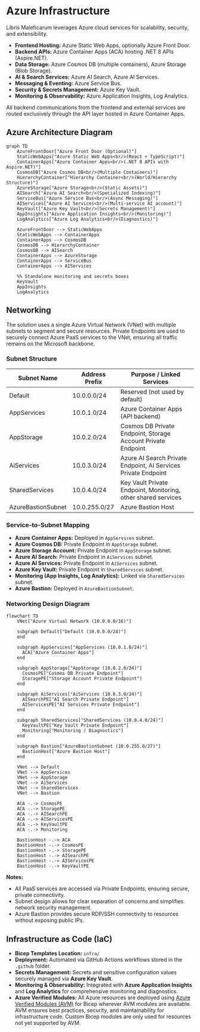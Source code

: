# Azure Infrastructure

Libris Maleficarum leverages Azure cloud services for scalability, security, and extensibility.

- **Frontend Hosting:** Azure Static Web Apps, optionally Azure Front Door.
- **Backend APIs:** Azure Container Apps (ACA) hosting .NET 8 APIs (Aspire.NET).
- **Data Storage:** Azure Cosmos DB (multiple containers), Azure Storage (Blob Storage).
- **AI & Search Services:** Azure AI Search, Azure AI Services.
- **Messaging & Eventing:** Azure Service Bus.
- **Security & Secrets Management:** Azure Key Vault.
- **Monitoring & Observability:** Azure Application Insights, Log Analytics.

All backend communications from the frontend and external services are routed exclusively through the API layer hosted in Azure Container Apps.

## Azure Architecture Diagram

```mermaid
graph TD
    AzureFrontDoor["Azure Front Door (Optional)"]
    StaticWebApps["Azure Static Web Apps<br/>(React + TypeScript)"]
    ContainerApps["Azure Container Apps<br/>(.NET 8 APIs with Aspire.NET)"]
    CosmosDB["Azure Cosmos DB<br/>(Multiple Containers)"]
    HierarchyContainer["Hierarchy Container<br/>(World/Hierarchy Structure)"]
    AzureStorage["Azure Storage<br/>(Static Assets)"]
    AISearch["Azure AI Search<br/>(Specialized Indexing)"]
    ServiceBus["Azure Service Bus<br/>(Async Messaging)"]
    AIServices["Azure AI Services<br/>(Multi-service AI account)"]
    KeyVault["Azure Key Vault<br/>(Secrets Management)"]
    AppInsights["Azure Application Insights<br/>(Monitoring)"]
    LogAnalytics["Azure Log Analytics<br/>(Diagnostics)"]

    AzureFrontDoor --> StaticWebApps
    StaticWebApps --> ContainerApps
    ContainerApps --> CosmosDB
    CosmosDB --> HierarchyContainer
    CosmosDB --> AISearch
    ContainerApps --> AzureStorage
    ContainerApps --> ServiceBus
    ContainerApps --> AIServices

    %% Standalone monitoring and secrets boxes
    KeyVault
    AppInsights
    LogAnalytics
```

## Networking

The solution uses a single Azure Virtual Network (VNet) with multiple subnets to segment and secure resources. Private Endpoints are used to securely connect Azure PaaS services to the VNet, ensuring all traffic remains on the Microsoft backbone.

### Subnet Structure

| Subnet Name         | Address Prefix  | Purpose / Linked Services                                      |
|---------------------|-----------------|----------------------------------------------------------------|
| Default             | 10.0.0.0/24     | Reserved (not used by default)                                 |
| AppServices         | 10.0.1.0/24     | Azure Container Apps (API backend)                             |
| AppStorage          | 10.0.2.0/24     | Cosmos DB Private Endpoint, Storage Account Private Endpoint   |
| AiServices          | 10.0.3.0/24     | Azure AI Search Private Endpoint, AI Services Private Endpoint |
| SharedServices      | 10.0.4.0/24     | Key Vault Private Endpoint, Monitoring, other shared services  |
| AzureBastionSubnet  | 10.0.255.0/27   | Azure Bastion Host                                             |

### Service-to-Subnet Mapping

- **Azure Container Apps:** Deployed in `AppServices` subnet.
- **Azure Cosmos DB:** Private Endpoint in `AppStorage` subnet.
- **Azure Storage Account:** Private Endpoint in `AppStorage` subnet.
- **Azure AI Search:** Private Endpoint in `AiServices` subnet.
- **Azure AI Services:** Private Endpoint in `AiServices` subnet.
- **Azure Key Vault:** Private Endpoint in `SharedServices` subnet.
- **Monitoring (App Insights, Log Analytics):** Linked via `SharedServices` subnet.
- **Azure Bastion:** Deployed in `AzureBastionSubnet`.

### Networking Design Diagram

```mermaid
flowchart TD
    VNet["Azure Virtual Network (10.0.0.0/16)"]

    subgraph Default["Default (10.0.0.0/24)"]
    end

    subgraph AppServices["AppServices (10.0.1.0/24)"]
      ACA["Azure Container Apps"]
    end

    subgraph AppStorage["AppStorage (10.0.2.0/24)"]
      CosmosPE["Cosmos DB Private Endpoint"]
      StoragePE["Storage Account Private Endpoint"]
    end

    subgraph AiServices["AiServices (10.0.3.0/24)"]
      AISearchPE["AI Search Private Endpoint"]
      AIServicesPE["AI Services Private Endpoint"]
    end

    subgraph SharedServices["SharedServices (10.0.4.0/24)"]
      KeyVaultPE["Key Vault Private Endpoint"]
      Monitoring["Monitoring / Diagnostics"]
    end

    subgraph Bastion["AzureBastionSubnet (10.0.255.0/27)"]
      BastionHost["Azure Bastion Host"]
    end

    VNet --> Default
    VNet --> AppServices
    VNet --> AppStorage
    VNet --> AiServices
    VNet --> SharedServices
    VNet --> Bastion

    ACA -.-> CosmosPE
    ACA -.-> StoragePE
    ACA -.-> AISearchPE
    ACA -.-> AIServicesPE
    ACA -.-> KeyVaultPE
    ACA -.-> Monitoring

    BastionHost -.-> ACA
    BastionHost -.-> CosmosPE
    BastionHost -.-> StoragePE
    BastionHost -.-> AISearchPE
    BastionHost -.-> AIServicesPE
    BastionHost -.-> KeyVaultPE
```

**Notes:**

- All PaaS services are accessed via Private Endpoints, ensuring secure, private connectivity.
- Subnet design allows for clear separation of concerns and simplifies network security management.
- Azure Bastion provides secure RDP/SSH connectivity to resources without exposing public IPs.

## Infrastructure as Code (IaC)

- **Bicep Templates Location:** `infra/`
- **Deployment:** Automated via GitHub Actions workflows stored in the `.github` folder.
- **Secrets Management:** Secrets and sensitive configuration values securely managed via **Azure Key Vault**.
- **Monitoring & Observability:** Integrated with **Azure Application Insights** and **Log Analytics** for comprehensive monitoring and diagnostics.
- **Azure Verified Modules:** All Azure resources are deployed using [Azure Verified Modules (AVM)](https://aka.ms/avm) for Bicep wherever AVM modules are available. AVM ensures best practices, security, and maintainability for infrastructure code. Custom Bicep modules are only used for resources not yet supported by AVM.
